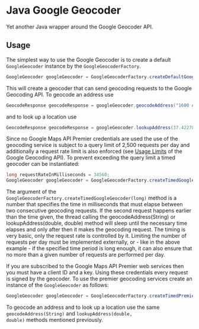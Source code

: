 Java Google Geocoder
====================
Yet another Java wrapper around the Google Geocoder API.

Usage
-----
The simplest way to use the Google Geocoder is to create a default <code>GoogleGeocoder</code> instance by the <code>GoogleGeocoderFactory</code>.

```java
GoogleGeocoder googleGeocoder = GoogleGeocoderFactory.createDefaultGoogleGeocoder();
```

This will create a geocoder that can send geocoding requests to the Google Geocoding API. To geocode an address use

```java
GeocodeResponse geocodeResponse = googleGeocoder.geocodeAddress("1600 Amphitheatre Pkwy, Mountain View, CA 94043, USA");
```

and to look up a location use

```java
GeocodeResponse geocodeResponse = googleGeocoder.lookupAddress(37.422782, -122.085099);
```

Since no Google Maps API Premier credentials are used the use of the geocoding service is subject to a query limit of 2,500 requests per day and additionally a request rate limit is also enforced (see <a href="https://developers.google.com/maps/documentation/geocoding/#Limits">Usage Limits</a> of the Google Geocoding API). To prevent exceeding the query limit a timed geocoder can be instantiated:

```java
long requestRateInMilliseconds = 34560;
GoogleGeocoder googleGeocoder = GoogleGeocoderFactory.createTimedGoogleGeocoder(requestRateInMilliseconds);
```

The argument of the <code>GoogleGeocoderFactory.createTimedGoogleGeocoder(long)</code> method is a number that specifies the time in milliseconds that must elapse between two consecutive geocoding requests. If the second request happens earlier than the time given, the thread calling the geocodeAddress(String) or lookupAddress(double, double) method will sleep until the necessary time elapses and only after then it makes the geocoding request. The timing is very basic, only the request rate is controlled by it. Limiting the number of requests per day must be implemented externally, or - like in the above example - if the specified time period is long enough, it can also ensure that no more than a given number of requests are performed per day.

If you are subscribed to the Google Maps API Premier web services then you must have a client ID and a key. Using these credentials every request is signed by the geocoder. To use the premier geocoding services create an instance of the <code>GoogleGeocoder</code> as follows:

```java
GoogleGeocoder googleGeocoder = GoogleGeocoderFactory.createTimedPremierGoogleGeocoder("your-client-id", "your-key");
```

To geocode an address and to look up a location use the same <code>geocodeAddress(String)</code> and <code>lookupAddress(double, double)</code> methods mentioned previously.

